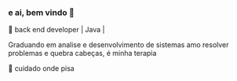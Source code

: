 ### e ai, bem vindo 👋
🌱 back end developer | Java |

Graduando em analise e desenvolvimento de sistemas
amo resolver problemas e quebra cabeças, é minha terapia 


🤔 cuidado onde pisa
<!--
**zSoony/zSoony** is a ✨ _special_ ✨ repository because its `README.md` (this file) appears on your GitHub profile.


